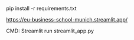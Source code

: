 pip install -r requirements.txt

https://eu-business-school-munich.streamlit.app/

CMD: Streamlit run streamlit_app.py

